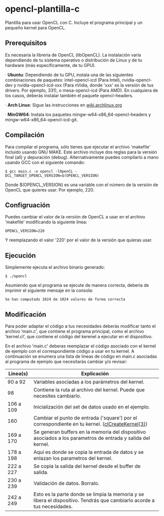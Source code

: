 # opencl-plantilla-c
 Plantilla para usar OpenCL con C. Incluye el programa principal y un pequeño kernel para OpenCL.

## Prerequisitos
Es necesaria la libreria de OpenCL (libOpenCL). La instalación varía dependiendo de tu sistema operativo o distribución de Linux y de tu hardware (más especificamente, de tu GPU).

· **Ubuntu**: Dependiendo de tu GPU, instala una de las siguientes combinaciones de paquetes: intel-opencl-icd (Para Intel), nvidia-opencl-dev y nvidia-opencl-icd-xxx (Para nVidia, donde 'xxx' es la versión de tus drivers. Por ejemplo, 331), o mesa-opencl-icd (Para AMD). En cualquiera de los casos, deberás instalar también el paquete opencl-headers.

· **Arch Linux**: Sigue las instrucciones en [wiki.archlinux.org](https://wiki.archlinux.org/title/GPGPU)

· **MinGW64**: Instala los paquetes mingw-w64-x86_64-opencl-headers y mingw-w64-x86_64-opencl-icd-git.

## Compilación
Para compilar el programa, sólo tienes que ejecutar el archivo 'makefile' incluido usando GNU MAKE. Este archivo incluye dos reglas para la versión final (all) y depuración (debug). Alternativamente puedes compilarlo a mano usando GCC con el siguiente comando:

    $ gcc main.c -o opencl -lOpenCL -DCL_TARGET_OPENCL_VERSION=$(OPENCL_VERSION)

Donde $(OPENCL_VERSION) es una variable con el número de la versión de OpenCL que quieres usar. Por ejemplo, 220.

## Configruación
Puedes cambiar el valor de la versión de OpenCL a usar en el archivo 'makefile' modificando la siguiente línea:

    OPENCL_VERSION=220

Y reemplazando el valor '220' por el valor de la versión que quieras usar.

## Ejecución
Símplemente ejecuta el archivo binario generado:

    $ ./opencl

Asumiendo que el programa se ejecute de manera correcta, debería de imprimir el siguiente mensaje en la consola:

    Se han computado 1024 de 1024 valores de forma correcta

## Modificación
Para poder adaptar el código a tus necesidades deberás modificar tanto el archivo 'main.c', que contiene el programa principal, como el archivo 'kernel.cl', que contiene el código del kerenel a ejecutar en el dispositivo.

En el archivo 'main.c' deberas reemplazar el código asociado con el kernel de ejemplo con el correspondiente código a usar en tu kernel. A continuación se enumera una lista de líneas de código en main.c asociadas al programa de ejemplo que necesitarás cambiar y/o revisar:

|Linea(s)|Explicación|
|---|---|
|90 a 92|Variables asociadas a los parámetros del kernel.|
|98|Contiene la ruta al archivo del kernel. Puede que necesites cambiarlo.|
|106 a 109|Inicialización del set de datos usado en el ejemplo.|
|160|Cambiar el punto de entrada ('square') por el correspondiente en tu kernel. ([clCreateKernel(3)](https://www.khronos.org/registry/OpenCL/sdk/2.2/docs/man/html/clCreateKernel.html))|
|169 a 170|Se generan buffers en la memoria del dispositivo asociados a los parametros de entrada y salida del kernel.|
|178 a 198|Aquí es donde se copia la entrada de datos y se enlazan los parametros del kernel.|
|222 a 227|Se copia la salida del kernel desde el buffer de salida.|
|230 a 239|Validación de datos. Borralo.|
|242 a 249|Esto es la parte donde se limpia la memoria y se libera el dispositivo. Tendrás que cambiarlo acorde a tus necesidades.|
